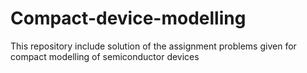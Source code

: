 # Compact-device-modelling
This repository include solution of the assignment problems given for compact modelling of semiconductor devices
